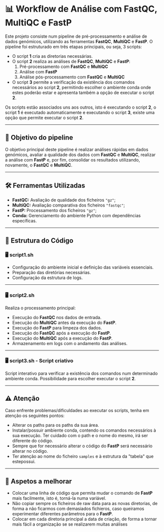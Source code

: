 # 📊 **Workflow de Análise com FastQC, MultiQC e FastP**  

Este projeto consiste num pipeline de pré-processamento e análise de dados genómicos, utilizando as ferramentas **FastQC**, **MultiQC** e **FastP**. O pipeline foi estruturado em três etapas principais, ou seja, 3 scripts:  

- O script **1** cria as diretorias necessárias.  
- O script **2** realiza as análises de **FastQC**, **MultiQC** e **FastP**:  
  1. Pré-processamento com **FastQC** e **MultiQC**  
  2. Análise com **FastP**  
  3. Análise pós-processamento com **FastQC** e **MultiQC**  
- O script **3** permite a verificação da existência dos comandos necessários ao script **2**, permitindo escolher o ambiente conda onde estes poderão estar e apresenta também a opção de executar o script **2**.  

Os scripts estão associados uns aos outros, isto é executando o script **2**, o script **1** é executado automaticamente e executando o script **3**, existe uma opção que permite executar o script **2**.  

---

## 🚀 **Objetivo do pipeline**  

O objetivo principal deste pipeline é realizar análises rápidas em dados genómicos, avaliar a qualidade dos dados com **FastQC** e **MultiQC**, realizar a análise com **FastP** e, por fim, consolidar os resultados utilizando, novamente, o **FastQC** e **MultiQC**.  

---

## 🛠️ **Ferramentas Utilizadas**  

- **FastQC:** Avaliação de qualidade dos ficheiros `"gz"`;  
- **MultiQC:** Avaliação comparativa dos ficheiros `"fastqc"`;  
- **FastP:** Processamento dos ficheiros `"gz"`;  
- **Conda:** Gerenciamento do ambiente Python com dependências específicas.  

---

## 📂 **Estrutura do Código**  

### 🖥️ **script1.sh**  

- Configuração do ambiente inicial e definição das variáveis essenciais.  
- Preparação das diretórias necessárias.  
- Configuração da estrutura de logs.  

---

### 🖥️ **script2.sh**  

Realiza o processamento principal:  

- Execução do **FastQC** nos dados de entrada.  
- Execução do **MultiQC** antes da execução do **FastP**.  
- Execução do **FastP** para limpeza dos dados.  
- Execução do **FastQC** após a execução do **FastP**.  
- Execução do **MultiQC** após a execução do **FastP**.  
- Armazenamento em logs com o andamento das análises.  

---

### 🖥️ **script3.sh** - Script criativo

Script interativo para verificar a existência dos comandos num determinado ambiente conda. Possibilidade para escolher executar o script **2**.  

---

## ⚠️ **Atenção**  

Caso enfrente problemas/dificuldades ao executar os scripts, tenha em atenção os seguintes pontos:  

- Alterar os paths para os paths da sua área.  
- Instalar/possuir ambiente conda, contendo os comandos necessários à sua execução. Ter cuidado com o path e o nome do mesmo, irá ser diferente do código.
- Sempre que for necessário alterar o código do **FastP** será necessário alterar no código.
- Ter atenção ao nome do ficheiro `samples` e à estrutura da "tabela" que estepossui.

---

## 🔧 Aspetos a melhorar  

- Colocar uma linha de código que permita mudar o comando de **FastP** mais facilmente, isto é, torná-la numa variável.
- Não copiar sempre os ficheiros de raw data para as novas diretorias, de forma a não ficarmos com demasiados fichieros, caso queiramos experimentar diferentes parâmetros para o **FastP**.
- Colocar em cada diretoria principal a data de criação, de forma a tornar mais fácil a organização se se realizarem muitas análises
